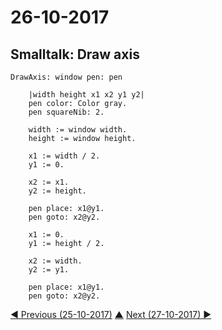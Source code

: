 # 26-10-2017

## Smalltalk: Draw axis
```smalltalk
DrawAxis: window pen: pen

	|width height x1 x2 y1 y2|
	pen color: Color gray.
	pen squareNib: 2.

	width := window width.
	height := window height.
	
	x1 := width / 2.
	y1 := 0.
	
	x2 := x1.
	y2 := height.
		
	pen place: x1@y1.
	pen goto: x2@y2.

	x1 := 0.
	y1 := height / 2.
	
	x2 := width.
	y2 := y1.

	pen place: x1@y1.
	pen goto: x2@y2.
```


[◀ Previous (25-10-2017)](https://github.com/humayuns/Workspace/blob/master/Diary/2017/October/25/notebook.md) [▲](https://github.com/humayuns/Workspace/tree/master/Diary/2017/October)
[Next (27-10-2017) ▶](https://github.com/humayuns/Workspace/blob/master/Diary/2017/October/27/notebook.md)
